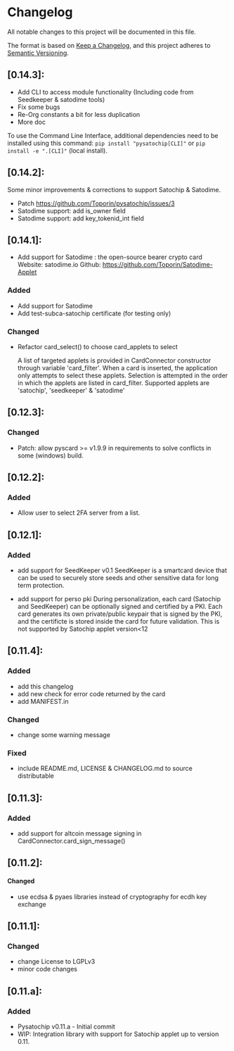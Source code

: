 # Changelog

All notable changes to this project will be documented in this file.

The format is based on [Keep a Changelog](https://keepachangelog.com/en/1.0.0/),
and this project adheres to [Semantic Versioning](https://semver.org/spec/v2.0.0.html).

## [0.14.3]:

 - Add CLI to access module functionality (Including code from Seedkeeper & satodime tools)
 - Fix some bugs
 - Re-Org constants a bit for less duplication
 - More doc

To use the Command Line Interface, additional dependencies need to be installed using this command: `pip install "pysatochip[CLI]"` or `pip install -e ".[CLI]"` (local install). 

## [0.14.2]:

Some minor improvements & corrections to support Satochip & Satodime.
 - Patch https://github.com/Toporin/pysatochip/issues/3
 - Satodime support: add is_owner field
 - Satodime support: add key_tokenid_int field

## [0.14.1]:

- Add support for Satodime : the open-source bearer crypto card
Website: satodime.io
Github: https://github.com/Toporin/Satodime-Applet

### Added 
 
 - Add support for Satodime
 - Add test-subca-satochip certificate (for testing only)
 
### Changed

- Refactor card_select() to choose card_applets to select
    
    A list of targeted applets is provided in CardConnector constructor through variable 'card_filter'.
    When a card is inserted, the application only attempts to select these applets.
    Selection is attempted in the order in which the applets are listed in card_filter.
    Supported applets are 'satochip', 'seedkeeper' & 'satodime'

## [0.12.3]: 

### Changed 

- Patch: allow pyscard >= v1.9.9 in requirements to solve conflicts in some (windows) build.

## [0.12.2]: 

### Added 

- Allow user to select 2FA server from a list.

## [0.12.1]: 

### Added 

- add support for SeedKeeper v0.1
SeedKeeper is a smartcard device that can be used to securely store seeds and other sensitive data for long term protection.

- add support for perso pki
During personalization, each card (Satochip and SeedKeeper) can be optionally signed and certified by a PKI.
Each card generates its own private/public keypair that is signed by the PKI, and the certificte is stored inside the card for future validation.
This is not supported by Satochip applet version<12

## [0.11.4]: 

### Added 

- add this changelog
- add new check for error code returned by the card
- add MANIFEST.in

### Changed

- change some warning message

### Fixed

- include README.md, LICENSE & CHANGELOG.md to source distributable

## [0.11.3]:

### Added 

- add support for altcoin message signing in CardConnector.card_sign_message()

## [0.11.2]: 

#### Changed

- use ecdsa & pyaes libraries instead of cryptography for ecdh key exchange

## [0.11.1]: 

### Changed

- change License to LGPLv3
- minor code changes

## [0.11.a]: 

### Added

- Pysatochip v0.11.a - Initial commit
- WIP: Integration library with support for Satochip applet up to version 0.11.

